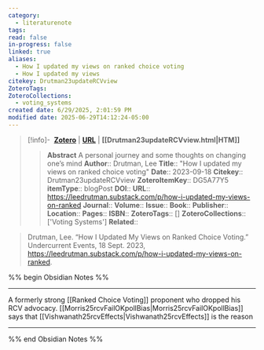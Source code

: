 ```yaml
---
category:
  - literaturenote
tags: 
read: false
in-progress: false
linked: true
aliases:
  - How I updated my views on ranked choice voting
  - How I updated my views
citekey: Drutman23updateRCVview
ZoteroTags: 
ZoteroCollections:
  - voting_systems
created date: 6/29/2025, 2:01:59 PM
modified date: 2025-06-29T14:12:24-05:00
---
```


> [!info]- &nbsp;[**Zotero**](zotero://select/library/items/DG5A77Y5)  | [**URL**](https://leedrutman.substack.com/p/how-i-updated-my-views-on-ranked) | **[[Drutman23updateRCVview.html|HTM]]**
>> **Abstract**
> A personal journey and some thoughts on changing one’s mind
> > **Author**:: Drutman, Lee
> **Title**:: "How I updated my views on ranked choice voting"
> **Date**:: 2023-09-18
> **Citekey**:: Drutman23updateRCVview
> **ZoteroItemKey**:: DG5A77Y5
> **itemType**:: blogPost
> **DOI**:: 
> **URL**:: https://leedrutman.substack.com/p/how-i-updated-my-views-on-ranked
> **Journal**:: 
> **Volume**:: 
> **Issue**:: 
> **Book**:: 
> **Publisher**:: 
> **Location**:: 
> **Pages**:: 
> **ISBN**:: 
> **ZoteroTags**:: []
> **ZoteroCollections**:: ['Voting Systems']
> **Related**::

>  Drutman, Lee. “How I Updated My Views on Ranked Choice Voting.” Undercurrent Events, 18 Sept. 2023, https://leedrutman.substack.com/p/how-i-updated-my-views-on-ranked.

%% begin Obsidian Notes %%
___
A formerly strong [[Ranked Choice Voting]] proponent who dropped his RCV advocacy.  [[Morris25rcvFailOKpollBias|Morris25rcvFailOKpollBias]] says that [[Vishwanath25rcvEffects|Vishwanath25rcvEffects]] is the reason
___
%% end Obsidian Notes %%
